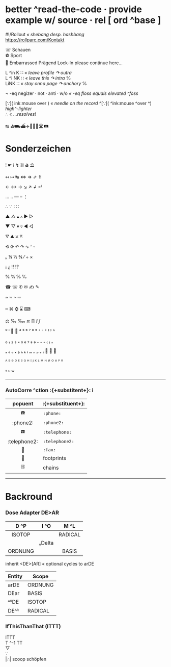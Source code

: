 # better ^read-the-code · provide example w/ source · rel \[ ord ^base \]

#!/Rollout _« shebang desp. hashbang_  
https://rollparc.com/Kontakt  


☏	Schauen  
⚽	Sport  
🤰    Embarrassed Prägend Lock-In please continue here…  


L ^in K ∷ _« leave profile ↷ outra_  
L ^i NK ∷ _« leave this ↷ intra ℆_  
LiNK ∷ _« stay onna page ↷ anchory ℅_  


¬ -eq negizer · not · anti · w/o _« -eq floss equals elevated ^foss_  

[∵]( ink:mouse over ) _« needle on the record_ ^\[∵\]( ^ink:mouse ^over ^) _high^-lighter_  
∴ _« …resolves!_  


↹ ⛳⛟⛴✈👣🚗🚙🛣🛤


# Sonderzeichen

¦	☛	ℹ	↯	⛓	⛳	⛱

↤	↦	↹	⇔	⇒	⇗	⇑

←	↔	→	↘	↗	↲	↵

…	‥	—	–    ⋮

∴	∵	∶	∷

▲	△	▴	▵    ▶    ▷

▼	▽	▾	▿    ◀    ◁

⛛    ⛰    ⚺   	⚻

⟲	⟳	↶	↷	∿	ᵔ	ᵕ

ₕ	¼	½	¾	⁄	÷	×

¡	¿	‼	⁉

℀	℁	℅	℆

☎	☏	✆	✉	✍	✎

℠	℡	™	℻   

⌗	⌘	⌚	⌛	⌨

⚖	‰	‱	ℼ	ℿ	ⅈ	ⅉ

⁰	ⁱ	⁲	⁳	⁴	⁵	⁶	⁷	⁸	⁹	⁺	⁻	⁼	⁽	⁾	ⁿ

₀	₁	₂	₃	₄	₅	₆	₇	₈	₉	₊	₋	₌	₍	₎	₏

ₐ	ₑ	ₒ	ₓ	ₔ	ₕ	ₖ	ₗ	ₘ	ₙ	ₚ	ₛ	ₜ	₝	₞	₟

ᴬ	ᴮ	ᴯ	ᴰ	ᴱ	ᴲ	ᴳ	ᴴ	ᴵ	ᴶ	ᴷ	ᴸ	ᴹ	ᴺ	ᴻ	ᴼ	ᴽ	ᴾ	ᴿ

ᵀ	ᵁ	ᵂ	

---
### AutoCorre ^ction :{+substitent+}: :information_source:

|popuent |:{+substituent+}: |
| :--: | :--- |
|:phone: |`:phone:` |
|:phone2: |`:phone2:` |
|:telephone: |`:telephone:` |
|:telephone2: |`:telephone2:` |
|:fax: |`:fax:` |
|:footprints: |footprints |
|:chains: |chains |


---
# Backround

### Dose Adapter DE>AR

|D ^P |I ^O |M ^L |
| :--: | :--: | :--: |
|ISOTOP | |RADICAL |
| |ₛDelta | |
|ORDNUNG | |BASIS |

inherit \<DE\>[AR] « optional cycles to arDE

|Entity |Scope |
|--- |-- |
|arDE |ORDNUNG |
|DEar |BASIS |
|ᴬᴿDE |ISOTOP |
|DEᴬᴿ |RADICAL |


### IfThisThanThat (ITTT)

ITTT  
T ^-1 TT  
▽  
∵  
|∴| scoop schöpfen